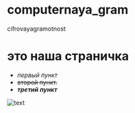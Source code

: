 # computernaya_gram
cifrovayagramotnost
# это наша страничка
* _первый пункт_
*  ~~второй пункт.~~
* **_третий пункт_**


![text](https://uznayvse.ru/images/stories2015/uzn_1443439870.. "Logo Title Text 2")
